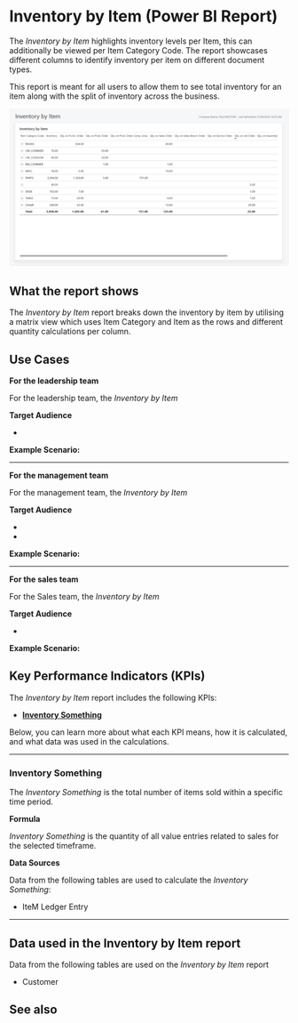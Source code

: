 # Inventory by Item (Power BI Report)

The _Inventory by Item_ highlights inventory levels per Item, this can additionally be viewed per Item Category Code. The report showcases different columns to identify inventory per item on different document types.

This report is meant for all users to allow them to see total inventory for an item along with the split of inventory across the business.

![Inventory by Item](/business-central/media/inventory/inventory-by-item.png "Inventory by Item - Screenshot")

## What the report shows

The *Inventory by Item* report breaks down the inventory by item by utilising a matrix view which uses Item Category and Item as the rows and different quantity calculations per column.


## Use Cases

**For the leadership team**

For the leadership team, the *Inventory by Item* 

**Target Audience**

- 

**Example Scenario:** 

---

**For the management team**

For the management team, the *Inventory by Item*

**Target Audience**

- 
- 

**Example Scenario:** 

---

**For the sales team**

For the Sales team, the *Inventory by Item*  

**Target Audience**

- 

**Example Scenario:** 

## Key Performance Indicators (KPIs)

The _Inventory by Item_ report includes the following KPIs:

- [**Inventory Something**](#)

Below, you can learn more about what each KPI means, how it is calculated, and what data was used in the calculations.

---
### Inventory Something

The *Inventory Something* is the total number of items sold within a specific time period.

**Formula**  

*Inventory Something* is the quantity of all value entries related to sales for the selected timeframe.

**Data Sources**

Data from the following tables are used to calculate the *Inventory Something*:
- IteM Ledger Entry

---
## Data used in the Inventory by Item report

Data from the following tables are used on the *Inventory by Item* report
- Customer


## See also